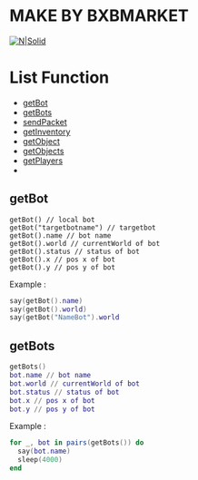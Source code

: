 # MAKE BY BXBMARKET

[![N|Solid](https://bxbmarket.com/wp-content/uploads/2022/01/LOGO-300x111.png)]()

# List Function
* [getBot](#getbot)
* [getBots](#getbots)
* [sendPacket](#sendpacket)
* [getInventory](#getinventory)
* [getObject](#getobject)
* [getObjects](#getobjects)
* [getPlayers]()
* 

## getBot

```
getBot() // local bot
getBot("targetbotname") // targetbot
getBot().name // bot name
getBot().world // currentWorld of bot
getBot().status // status of bot
getBot().x // pos x of bot
getBot().y // pos y of bot
```

Example :
```lua
say(getBot().name)
say(getBot().world)
say(getBot("NameBot").world
```


## getBots

```lua
getBots()
bot.name // bot name
bot.world // currentWorld of bot
bot.status // status of bot
bot.x // pos x of bot
bot.y // pos y of bot
```

Example :
```lua
for _, bot in pairs(getBots()) do
  say(bot.name)
  sleep(4000)
end
```


